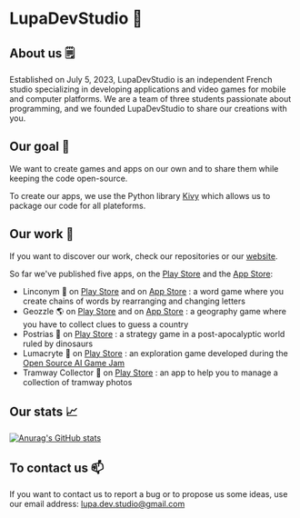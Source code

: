 # LupaDevStudio 🐺

## About us 🗒️

Established on July 5, 2023, LupaDevStudio is an independent French studio specializing in developing applications and video games for mobile and computer platforms. We are a team of three students passionate about programming, and we founded LupaDevStudio to share our creations with you. 

## Our goal 🚀

We want to create games and apps on our own and to share them while keeping the code open-source.

To create our apps, we use the Python library [Kivy](https://kivy.org/) which allows us to package our code for all plateforms.

## Our work 📱

If you want to discover our work, check our repositories or our [website](https://lupadevstudio.com/).

So far we've published five apps, on the [Play Store](https://play.google.com/store/apps/dev?id=7601849429544070782) and the [App Store](https://apps.apple.com/us/developer/paul-creusy/id1732838959):

- Linconym 🔗 on [Play Store](https://play.google.com/store/apps/details?id=lupadevstudio.com.linconym) and on [App Store](https://apps.apple.com/app/linconym/id6503208610) : a word game where you create chains of words by rearranging and changing letters 
- Geozzle 🌎 on [Play Store](https://play.google.com/store/apps/details?id=lupadevstudio.com.geozzle&pli=1) and on [App Store](https://apps.apple.com/us/app/geozzle/id6478439292) : a geography game where you have to collect clues to guess a country
- Postrias :t-rex: on [Play Store](https://play.google.com/store/apps/details?id=lupadevstudio.com.postrias) : a strategy game in a post-apocalyptic world ruled by dinosaurs
- Lumacryte 👻 on [Play Store](https://play.google.com/store/apps/details?id=org.lumacryte) : an exploration game developed during the [Open Source AI Game Jam](https://itch.io/jam/open-source-ai-game-jam)
- Tramway Collector 🚊 on [Play Store](https://play.google.com/store/apps/details?id=org.tramwaycollector) : an app to help you to manage a collection of tramway photos

## Our stats 📈

[![Anurag's GitHub stats](https://github-readme-stats.vercel.app/api?username=lupadevstudio&show_icons=true)](https://github.com/anuraghazra/github-readme-stats)

## To contact us 📫

If you want to contact us to report a bug or to propose us some ideas, use our email address: [lupa.dev.studio@gmail.com](lupa.dev.studio@gmail.com)
